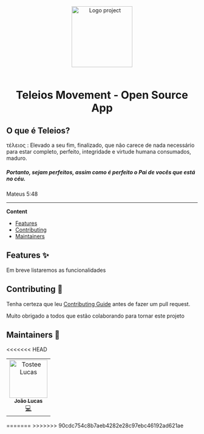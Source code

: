 <div align="center">
  <a href="#">
  	<img src="https://static.wixstatic.com/media/692777_1d5dd448c3fa43aa95d5b985a3c25aa3~mv2.png/v1/fill/w_49,h_64,al_c,q_85,usm_0.66_1.00_0.01,enc_auto/teleiOs-4%20(1).png" alt="Logo project" height="160" />
  </a>
  <br>
  <br>
  <p>
    <h1><b>Teleios Movement - Open Source App</b></h1>
  </p>
</div>

## O que é Teleios?
τέλειος :
Elevado a seu fim, finalizado, que não carece de nada necessário para estar completo, perfeito, integridade e virtude humana consumados, maduro.

##### Portanto, sejam perfeitos, assim como é perfeito o Pai de vocês que está no céu.

Mateus 5:48

---

**Content**

* [Features](##features)
* [Contributing](##contributing)
* [Maintainers](##maintainers)

## Features ✨
Em breve listaremos as funcionalidades

## Contributing 🍰
Tenha certeza que leu [Contributing Guide]() antes de fazer um pull request.

Muito obrigado a todos que estão colaborando para tornar este projeto

## Maintainers 👷
<table>
  <tr>
    <td align="center"><a href="https://joaolucas.bohr.io/"><img src="https://avatars.githubusercontent.com/u/40373349?s=460&v=4" width="100px;" alt="Tostee Lucas"/><br /><sub><b>João Lucas</b></sub></a><br /><a href="#" title="Code">💻</a></td>
  </tr>
<<<<<<< HEAD
</table>
=======
</table>
>>>>>>> 90cdc754c8b7aeb4282e28c97ebc46192ad621ae
